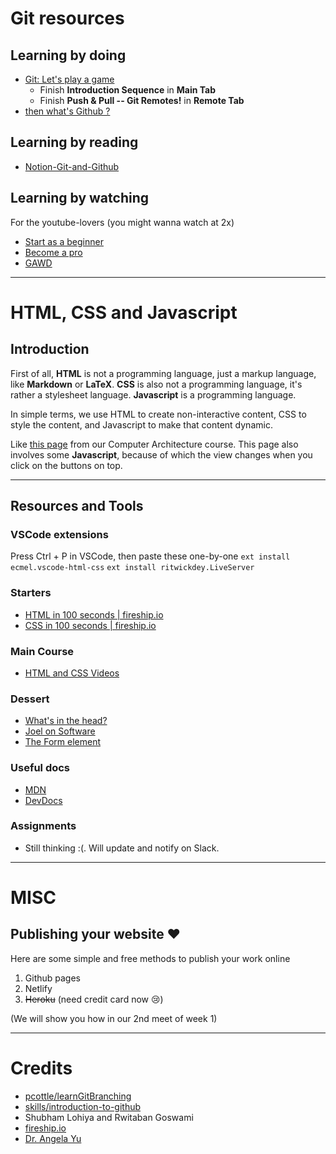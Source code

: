 # Git resources 
## Learning by doing
- [Git: Let's play a game](https://learngitbranching.js.org/)
  - Finish **Introduction Sequence** in **Main Tab**
  - Finish **Push & Pull -- Git Remotes!** in **Remote Tab**
- [then what's Github ?](https://github.com/skills/introduction-to-github)

## Learning by reading
- [Notion-Git-and-Github](https://shubhlohiya.notion.site/Version-Control-with-Git-51504dd7484e446aa5f5a50b757a29b4)

## Learning by watching
For the youtube-lovers (you might wanna watch at 2x)
- [Start as a beginner](https://www.youtube.com/watch?v=RGOj5yH7evk)
- [Become a pro](https://www.youtube.com/watch?v=Uszj_k0DGsg&list=PLLJ1hZKyeCH1I8dP0UNTpWoIhsl6KpVbu&index=2)
- [GAWD](https://www.youtube.com/watch?v=qsTthZi23VE&list=PLLJ1hZKyeCH1I8dP0UNTpWoIhsl6KpVbu&index=6)

---

# HTML, CSS and Javascript
## Introduction
First of all, **HTML** is not a programming language, just a markup language, like **Markdown** or **LaTeX**.
**CSS** is also not a programming language, it's rather a stylesheet language.
**Javascript** is a programming language.

In simple terms, we use HTML to create non-interactive content, CSS to style the content, and Javascript to make that content dynamic.

Like [this page](https://www.cse.iitb.ac.in/~biswa/courses/CS230/main.html) from our Computer Architecture course. This page also involves some **Javascript**, because of which the view changes when you click on the buttons on top.

---
## Resources and Tools
### VSCode extensions 
Press Ctrl + P in VSCode, then paste these one-by-one 
`ext install ecmel.vscode-html-css`
`ext install ritwickdey.LiveServer`

### Starters
- [HTML in 100 seconds | fireship.io](https://www.youtube.com/watch?v=ok-plXXHlWw)
- [CSS in 100 seconds | fireship.io](https://www.youtube.com/watch?v=OEV8gMkCHXQ)

### Main Course
- [HTML and CSS Videos](https://drive.google.com/drive/folders/1zuYlRdC2iflooOycEBsLekZN7a1f0hcv?usp=share_link)

### Dessert
- [What's in the head?](https://developer.mozilla.org/en-US/docs/Learn/HTML/Introduction_to_HTML/The_head_metadata_in_HTML)
- [Joel on Software](https://www.joelonsoftware.com/2003/10/08/the-absolute-minimum-every-software-developer-absolutely-positively-must-know-about-unicode-and-character-sets-no-excuses/)
- [The Form element](https://developer.mozilla.org/en-US/docs/Web/HTML/Element/form)

### Useful docs
- [MDN](https://developer.mozilla.org/en-US/docs/Web/HTML) 
- [DevDocs](https://devdocs.io/html/)

### Assignments
- Still thinking :(. Will update and notify on Slack.

---
# MISC
## Publishing your website ❤️

Here are some simple and free methods to publish your work online
1. Github pages
2. Netlify
3. ~~Heroku~~ (need credit card now :cry:)

(We will show you how in our 2nd meet of week 1)

---

# Credits
- [pcottle/learnGitBranching](https://github.com/pcottle/learnGitBranching)
- [skills/introduction-to-github](https://github.com/skills/introduction-to-github)
- Shubham Lohiya and Rwitaban Goswami
- [fireship.io](https://fireship.io/)
- [Dr. Angela Yu](https://www.udemy.com/course/the-complete-web-development-bootcamp/)